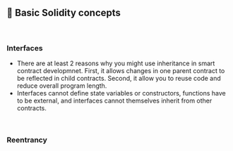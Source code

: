## 👾 Basic Solidity concepts

<br>

### Interfaces

* There are at least 2 reasons why you might use inheritance in smart contract developmnet. First, it allows changes in one parent contract to be reflected in child contracts. Second, it allow you to reuse code and reduce overall program length.
* Interfaces cannot define state variables or constructors, functions have to be external, and interfaces cannot themselves inherit from other contracts.

<br>

### Reentrancy
